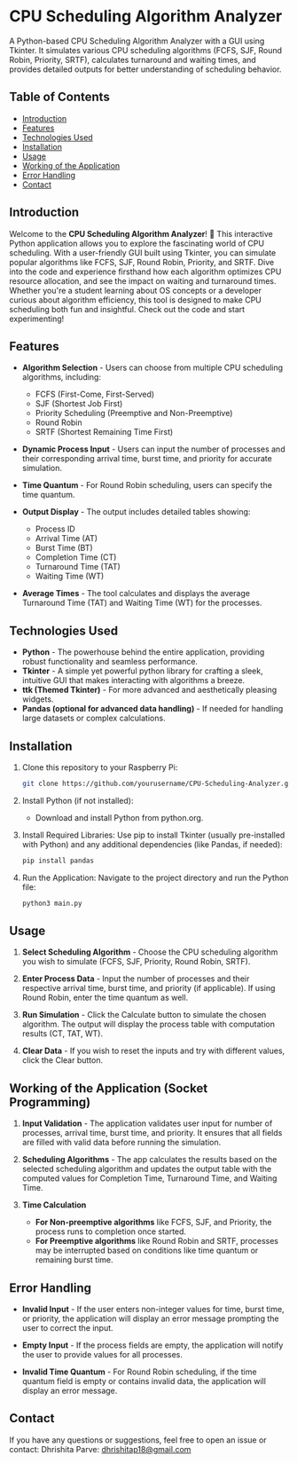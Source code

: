 # CPU Scheduling Algorithm Analyzer
A Python-based CPU Scheduling Algorithm Analyzer with a GUI using Tkinter. It simulates various CPU scheduling algorithms (FCFS, SJF, Round Robin, Priority, SRTF), calculates turnaround and waiting times, and provides detailed outputs for better understanding of scheduling behavior.

## Table of Contents
- [Introduction](#introduction)
- [Features](#features)
- [Technologies Used](#technologiesused)
- [Installation](#installation)
- [Usage](#usage)
- [Working of the Application](#workingoftheapplication)
- [Error Handling](#errorhandling)
- [Contact](#contact)

## Introduction

Welcome to the **CPU Scheduling Algorithm Analyzer**! 🚀 This interactive Python application allows you to explore the fascinating world of CPU scheduling. With a user-friendly GUI built using Tkinter, you can simulate popular algorithms like FCFS, SJF, Round Robin, Priority, and SRTF. Dive into the code and experience firsthand how each algorithm optimizes CPU resource allocation, and see the impact on waiting and turnaround times. Whether you're a student learning about OS concepts or a developer curious about algorithm efficiency, this tool is designed to make CPU scheduling both fun and insightful. Check out the code and start experimenting!


## Features

- **Algorithm Selection** - Users can choose from multiple CPU scheduling algorithms, including:
   - FCFS (First-Come, First-Served)
   - SJF (Shortest Job First)
   - Priority Scheduling (Preemptive and Non-Preemptive)
   - Round Robin
   - SRTF (Shortest Remaining Time First)

- **Dynamic Process Input** - Users can input the number of processes and their corresponding arrival time, burst time, and priority for accurate simulation.

- **Time Quantum** - For Round Robin scheduling, users can specify the time quantum.

- **Output Display** - The output includes detailed tables showing:
  - Process ID
  - Arrival Time (AT)
  - Burst Time (BT)
  - Completion Time (CT)
  - Turnaround Time (TAT)
  - Waiting Time (WT)
  
- **Average Times** - The tool calculates and displays the average Turnaround Time (TAT) and Waiting Time (WT) for the processes.

## Technologies Used

- **Python** - The powerhouse behind the entire application, providing robust functionality and seamless performance.
- **Tkinter** - A simple yet powerful python library for crafting a sleek, intuitive GUI that makes interacting with algorithms a breeze.
- **ttk (Themed Tkinter)** - For more advanced and aesthetically pleasing widgets.
- **Pandas (optional for advanced data handling)** - If needed for handling large datasets or complex calculations.
  
## Installation

1. Clone this repository to your Raspberry Pi:
   
   ```bash
   git clone https://github.com/yourusername/CPU-Scheduling-Analyzer.git

2. Install Python (if not installed):
   - Download and install Python from python.org.
     
3. Install Required Libraries: Use pip to install Tkinter (usually pre-installed with Python) and any additional dependencies (like Pandas, if needed):
   
   ```bash
   pip install pandas
   
4. Run the Application: Navigate to the project directory and run the Python file:

   ```bash
   python3 main.py

## Usage

1. **Select Scheduling Algorithm** - Choose the CPU scheduling algorithm you wish to simulate (FCFS, SJF, Priority, Round Robin, SRTF).

2. **Enter Process Data** - Input the number of processes and their respective arrival time, burst time, and priority (if applicable). If using Round Robin, enter the time quantum as well.

3. **Run Simulation** - Click the Calculate button to simulate the chosen algorithm. The output will display the process table with computation results (CT, TAT, WT).

4. **Clear Data** - If you wish to reset the inputs and try with different values, click the Clear button.
  

## Working of the Application (Socket Programming)

1. **Input Validation** - The application validates user input for number of processes, arrival time, burst time, and priority. It ensures that all fields are filled with valid data before running the simulation.

2. **Scheduling Algorithms** - The app calculates the results based on the selected scheduling algorithm and updates the output table with the computed values for Completion Time, Turnaround Time, and Waiting Time.

3. **Time Calculation**
   - **For Non-preemptive algorithms** like FCFS, SJF, and Priority, the process runs to completion once started.
   - **For Preemptive algorithms** like Round Robin and SRTF, processes may be interrupted based on conditions like time quantum or remaining burst time.


## Error Handling

- **Invalid Input** - If the user enters non-integer values for time, burst time, or priority, the application will display an error message prompting the user to correct the input.

- **Empty Input** - If the process fields are empty, the application will notify the user to provide values for all processes.

- **Invalid Time Quantum** - For Round Robin scheduling, if the time quantum field is empty or contains invalid data, the application will display an error message.

## Contact
If you have any questions or suggestions, feel free to open an issue or contact:
Dhrishita Parve: dhrishitap18@gmail.com
